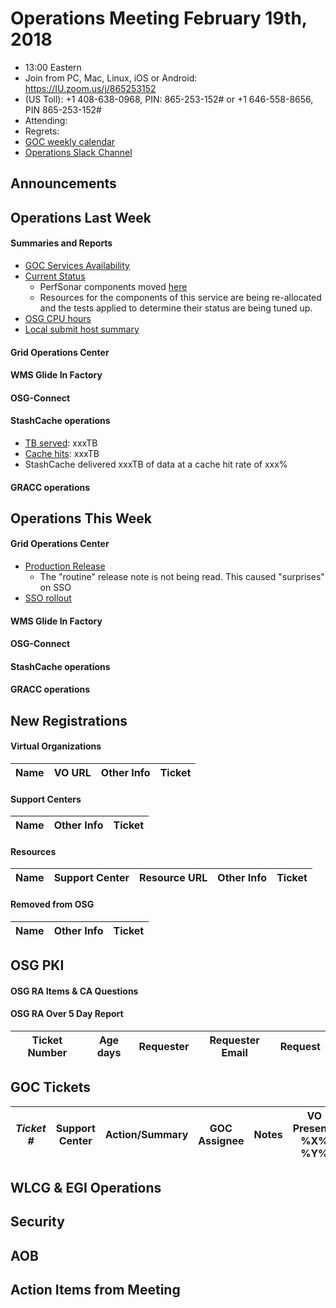 # Operations Meeting February 19th, 2018
   * 13:00 Eastern 
   * Join from PC, Mac, Linux, iOS or Android: https://IU.zoom.us/j/865253152
   * (US Toll): +1 408-638-0968, PIN: 865-253-152# or +1 646-558-8656, PIN 865-253-152#
   * Attending:
   * Regrets: 
   * [GOC weekly calendar](http://www.google.com/calendar/embed?src=c1htpcfoe6btrtc7n3uddg8mvs%40group.calendar.google.com&ctz=America/New_York)
   * [Operations Slack Channel](https://opensciencegrid.slack.com/messages/C5GAYBGA0/)

## Announcements
   
## Operations Last Week

#### Summaries and Reports
   * [GOC Services Availability](http://monitor.grid.iu.edu/availability/avail_week_overview.html)
   * [Current Status](http://monitor.grid.iu.edu/availability/production.html)
      * PerfSonar components moved [here](http://monitor.grid.iu.edu/availability/perfsonar.html)
      * Resources for the components of this service are being re-allocated and the tests applied to determine their status are being tuned up.
   * [OSG CPU hours](http://tinyurl.com/mf96b88)
   * [Local submit host summary](http://osg-flock.grid.iu.edu/overview/)
   
#### Grid Operations Center
   
#### WMS Glide In Factory

#### OSG-Connect

#### StashCache operations
   * [TB served](http://tinyurl.com/ydaereyo): xxxTB
   * [Cache hits](http://tinyurl.com/ydaereyo): xxxTB 
   * StashCache delivered xxxTB of data at a cache hit rate of xxx%
   
####  GRACC operations

## Operations This Week
   
#### Grid Operations Center
   * [Production Release](http://osggoc.blogspot.com/2018/02/osg-operations-service-update-tuesday.html)
      * The "routine" release note is not being read. This caused "surprises" on SSO
   * [SSO rollout](http://osggoc.blogspot.com/2018/02/update-single-sign-on-for-osg.html)
      
#### WMS Glide In Factory
   
#### OSG-Connect 
   
#### StashCache operations

#### GRACC operations

## New Registrations

#### Virtual Organizations
| Name | VO URL | Other Info | Ticket |
| ---- | ------ | ---------- | ------ |


#### Support Centers
| Name | Other Info | Ticket |
| ---- | ---------- | ------ |

#### Resources
| Name | Support Center | Resource URL | Other Info | Ticket |
| ---- | -------------- | ------------ | ---------- | ------ |


#### Removed from OSG
| Name | Other Info | Ticket |
| ---- | ---------- | ------ |

## OSG PKI

#### OSG RA Items & CA Questions

#### OSG RA Over 5 Day Report
| Ticket Number	|Age days	|Requester	|Requester Email		|Request |
| --------- | ------- | --------- | ----------------- | ------ |

## GOC Tickets

| *Ticket #* | Support Center | Action/Summary | GOC Assignee | Notes | VO Present? %X% %Y%|
| ---------- | -------------- | -------------- | ------------ | ----- | ------------------ |


## WLCG & EGI Operations

## Security 

## AOB
   
## Action Items from Meeting

   
